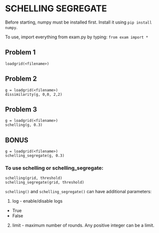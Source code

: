 # SCHELLING SEGREGATE

Before starting, numpy must be installed first. Install it using `pip install numpy`. 

To use, import everything from exam.py by typing:
`from exam import *`

## Problem 1
```
loadgrid(<filename>) 
```

## Problem 2
```
g = loadgrid(<filename>) 
dissimilarity(g, 0,0, 2,2)
```

## Problem 3
```
g = loadgrid(<filename>) 
schelling(g, 0.3)
```

## BONUS 
```
g = loadgrid(<filename>) 
schelling_segregate(g, 0.3)
```

### To use schelling or schelling_segregate:
```
schelling(grid, threshold)
schelling_segregate(grid, threshold)
```
`schelling()` and `schelling_segregate()` can have additional parameters:
1. log - enable/disable logs
  * True
  * False
2. limit - maximum number of rounds. Any positive integer can be a limit.
